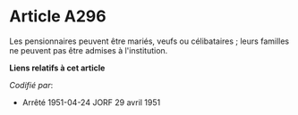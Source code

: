 # Article A296

Les pensionnaires peuvent être mariés, veufs ou célibataires ; leurs familles ne peuvent pas être admises à l'institution.

**Liens relatifs à cet article**

_Codifié par_:

  - Arrêté 1951-04-24 JORF 29 avril 1951
